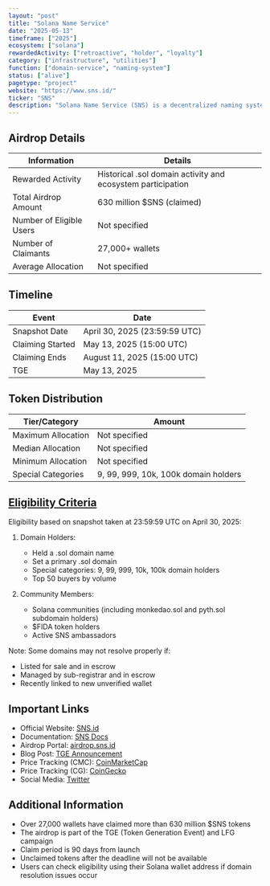 ```yaml
---
layout: "post"
title: "Solana Name Service"
date: "2025-05-13"
timeframe: ["2025"]
ecosystem: ["solana"]
rewardedActivity: ["retroactive", "holder", "loyalty"]
category: ["infrastructure", "utilities"]
function: ["domain-service", "naming-system"]
status: ["alive"]
pagetype: "project"
website: "https://www.sns.id/"
ticker: "SNS"
description: "Solana Name Service (SNS) is a decentralized naming system for Solana addresses, providing human-readable .sol domain names and identity management on the Solana blockchain."
---
```


## Airdrop Details
| Information | Details |
|-------------|---------|
| Rewarded Activity | Historical .sol domain activity and ecosystem participation |
| Total Airdrop Amount | 630 million $SNS (claimed) |
| Number of Eligible Users | Not specified |
| Number of Claimants | 27,000+ wallets |
| Average Allocation | Not specified |

## Timeline
| Event | Date |
|-------|------|
| Snapshot Date | April 30, 2025 (23:59:59 UTC) |
| Claiming Started | May 13, 2025 (15:00 UTC) |
| Claiming Ends | August 11, 2025 (15:00 UTC) |
| TGE | May 13, 2025 |

## Token Distribution
| Tier/Category | Amount |
|---------------|--------|
| Maximum Allocation | Not specified |
| Median Allocation | Not specified |
| Minimum Allocation | Not specified |
| Special Categories | 9, 99, 999, 10k, 100k domain holders |

## [Eligibility Criteria](https://docs.sns.id/collection/tokenomics/sns-token#usdsns-genesis-airdrop)
Eligibility based on snapshot taken at 23:59:59 UTC on April 30, 2025:

1. Domain Holders:
   - Held a .sol domain name
   - Set a primary .sol domain
   - Special categories: 9, 99, 999, 10k, 100k domain holders
   - Top 50 buyers by volume

2. Community Members:
   - Solana communities (including monkedao.sol and pyth.sol subdomain holders)
   - $FIDA token holders
   - Active SNS ambassadors

Note: Some domains may not resolve properly if:
- Listed for sale and in escrow
- Managed by sub-registrar and in escrow
- Recently linked to new unverified wallet

## Important Links
- Official Website: [SNS.id](https://www.sns.id/)
- Documentation: [SNS Docs](https://docs.sns.id/)
- Airdrop Portal: [airdrop.sns.id](https://airdrop.sns.id/)
- Blog Post: [TGE Announcement](https://www.sns.id/blog/sns-tge-lfg-campaign)
- Price Tracking (CMC): [CoinMarketCap](https://coinmarketcap.com/currencies/sns/)
- Price Tracking (CG): [CoinGecko](https://www.coingecko.com/en/coins/solana-name-service-2)
- Social Media: [Twitter](https://x.com/sns)

## Additional Information
- Over 27,000 wallets have claimed more than 630 million $SNS tokens
- The airdrop is part of the TGE (Token Generation Event) and LFG campaign
- Claim period is 90 days from launch
- Unclaimed tokens after the deadline will not be available
- Users can check eligibility using their Solana wallet address if domain resolution issues occur